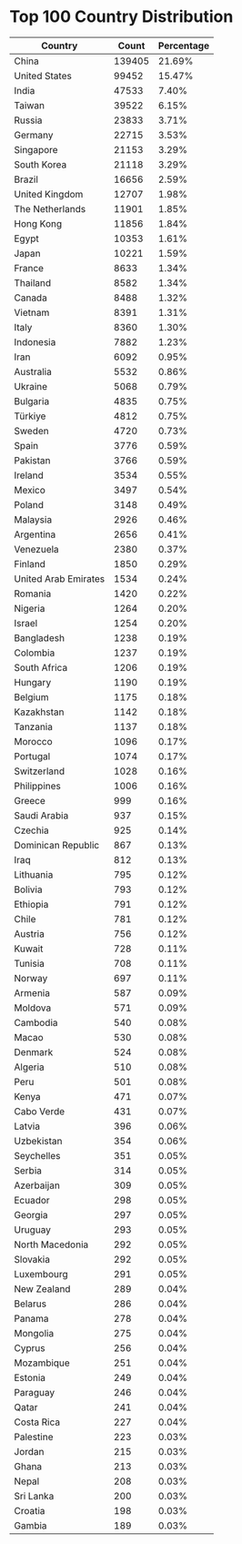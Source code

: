 # Top 100 Country Distribution
| Country | Count | Percentage |
|----|----|----|
| China | 139405 | 21.69% |
| United States | 99452 | 15.47% |
| India | 47533 | 7.40% |
| Taiwan | 39522 | 6.15% |
| Russia | 23833 | 3.71% |
| Germany | 22715 | 3.53% |
| Singapore | 21153 | 3.29% |
| South Korea | 21118 | 3.29% |
| Brazil | 16656 | 2.59% |
| United Kingdom | 12707 | 1.98% |
| The Netherlands | 11901 | 1.85% |
| Hong Kong | 11856 | 1.84% |
| Egypt | 10353 | 1.61% |
| Japan | 10221 | 1.59% |
| France | 8633 | 1.34% |
| Thailand | 8582 | 1.34% |
| Canada | 8488 | 1.32% |
| Vietnam | 8391 | 1.31% |
| Italy | 8360 | 1.30% |
| Indonesia | 7882 | 1.23% |
| Iran | 6092 | 0.95% |
| Australia | 5532 | 0.86% |
| Ukraine | 5068 | 0.79% |
| Bulgaria | 4835 | 0.75% |
| Türkiye | 4812 | 0.75% |
| Sweden | 4720 | 0.73% |
| Spain | 3776 | 0.59% |
| Pakistan | 3766 | 0.59% |
| Ireland | 3534 | 0.55% |
| Mexico | 3497 | 0.54% |
| Poland | 3148 | 0.49% |
| Malaysia | 2926 | 0.46% |
| Argentina | 2656 | 0.41% |
| Venezuela | 2380 | 0.37% |
| Finland | 1850 | 0.29% |
| United Arab Emirates | 1534 | 0.24% |
| Romania | 1420 | 0.22% |
| Nigeria | 1264 | 0.20% |
| Israel | 1254 | 0.20% |
| Bangladesh | 1238 | 0.19% |
| Colombia | 1237 | 0.19% |
| South Africa | 1206 | 0.19% |
| Hungary | 1190 | 0.19% |
| Belgium | 1175 | 0.18% |
| Kazakhstan | 1142 | 0.18% |
| Tanzania | 1137 | 0.18% |
| Morocco | 1096 | 0.17% |
| Portugal | 1074 | 0.17% |
| Switzerland | 1028 | 0.16% |
| Philippines | 1006 | 0.16% |
| Greece | 999 | 0.16% |
| Saudi Arabia | 937 | 0.15% |
| Czechia | 925 | 0.14% |
| Dominican Republic | 867 | 0.13% |
| Iraq | 812 | 0.13% |
| Lithuania | 795 | 0.12% |
| Bolivia | 793 | 0.12% |
| Ethiopia | 791 | 0.12% |
| Chile | 781 | 0.12% |
| Austria | 756 | 0.12% |
| Kuwait | 728 | 0.11% |
| Tunisia | 708 | 0.11% |
| Norway | 697 | 0.11% |
| Armenia | 587 | 0.09% |
| Moldova | 571 | 0.09% |
| Cambodia | 540 | 0.08% |
| Macao | 530 | 0.08% |
| Denmark | 524 | 0.08% |
| Algeria | 510 | 0.08% |
| Peru | 501 | 0.08% |
| Kenya | 471 | 0.07% |
| Cabo Verde | 431 | 0.07% |
| Latvia | 396 | 0.06% |
| Uzbekistan | 354 | 0.06% |
| Seychelles | 351 | 0.05% |
| Serbia | 314 | 0.05% |
| Azerbaijan | 309 | 0.05% |
| Ecuador | 298 | 0.05% |
| Georgia | 297 | 0.05% |
| Uruguay | 293 | 0.05% |
| North Macedonia | 292 | 0.05% |
| Slovakia | 292 | 0.05% |
| Luxembourg | 291 | 0.05% |
| New Zealand | 289 | 0.04% |
| Belarus | 286 | 0.04% |
| Panama | 278 | 0.04% |
| Mongolia | 275 | 0.04% |
| Cyprus | 256 | 0.04% |
| Mozambique | 251 | 0.04% |
| Estonia | 249 | 0.04% |
| Paraguay | 246 | 0.04% |
| Qatar | 241 | 0.04% |
| Costa Rica | 227 | 0.04% |
| Palestine | 223 | 0.03% |
| Jordan | 215 | 0.03% |
| Ghana | 213 | 0.03% |
| Nepal | 208 | 0.03% |
| Sri Lanka | 200 | 0.03% |
| Croatia | 198 | 0.03% |
| Gambia | 189 | 0.03% |
